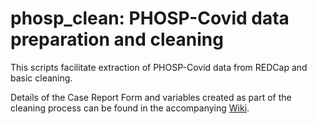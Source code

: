 # phosp_clean: PHOSP-Covid data preparation and cleaning

This scripts facilitate extraction of PHOSP-Covid data from REDCap and basic cleaning. 

Details of the Case Report Form and variables created as part of the cleaning process can be found in the accompanying [Wiki](https://github.com/SurgicalInformatics/phosp_clean/wiki). 
